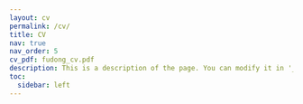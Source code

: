 ```yaml
---
layout: cv
permalink: /cv/
title: CV
nav: true
nav_order: 5
cv_pdf: fudong_cv.pdf
description: This is a description of the page. You can modify it in '_pages/cv.md'. You can also change or remove the top pdf download button.
toc:
  sidebar: left
---
```

